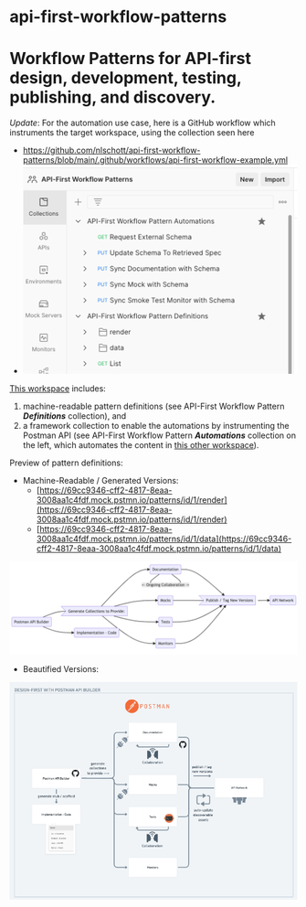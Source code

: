 # api-first-workflow-patterns

# Workflow Patterns for API-first design, development, testing, publishing, and discovery.

_Update_: For the automation use case, here is a GitHub workflow which instruments the target workspace, using the collection seen here
- https://github.com/nlschott/api-first-workflow-patterns/blob/main/.github/workflows/api-first-workflow-example.yml
- ![](https://raw.githubusercontent.com/nlschott/api-first-workflow-patterns/main/pattern-diagrams-static/automation-collection-screenshot.png)

[This workspace](https://postman.postman.co/workspace/API-First-Workflow-Patterns~d65e21fe-a15c-42a8-9fc1-6b996d24941f/overview) includes:

1.  machine-readable pattern definitions (see API-First Workflow Pattern ***Definitions*** collection), and
2.  a framework collection to enable the automations by instrumenting the Postman API (see API-First Workflow Pattern ***Automations*** collection on the left, which automates the content in [this other workspace](https://postman.postman.co/workspace/Workflow-Automations-Demo~6342c1d6-3bdc-4315-b288-8473fdacf46f/overview)).
    

Preview of pattern definitions:

*   Machine-Readable / Generated Versions:
    *   [https://69cc9346-cff2-4817-8eaa-3008aa1c4fdf.mock.pstmn.io/patterns/id/1/render](https://69cc9346-cff2-4817-8eaa-3008aa1c4fdf.mock.pstmn.io/patterns/id/1/render)
    *   [https://69cc9346-cff2-4817-8eaa-3008aa1c4fdf.mock.pstmn.io/patterns/id/1/data](https://69cc9346-cff2-4817-8eaa-3008aa1c4fdf.mock.pstmn.io/patterns/id/1/data)

![](https://raw.githubusercontent.com/nlschott/api-first-workflow-patterns/main/pattern-diagrams-static/design-first-general.png)

*   Beautified Versions:
    

![](https://raw.githubusercontent.com/nlschott/api-first-workflow-patterns/main/pattern-diagrams-static/beautified-design-first-general.png)

